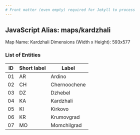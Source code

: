 ```yaml
---
# Front matter (even empty) required for Jekyll to process
---
```


## JavaScript Alias: maps/kardzhali

Map Name: Kardzhali
Dimensions (Width x Height): 593x577





### List of Entities

ID | Short label | Label
---|---|---|
01|AR|Ardino
02|CH|Chernoochene
03|DZ|Dzhebel
04|KA|Kardzhali
05|KI|Kirkovo
06|KR|Krumovgrad
07|MO|Momchilgrad

